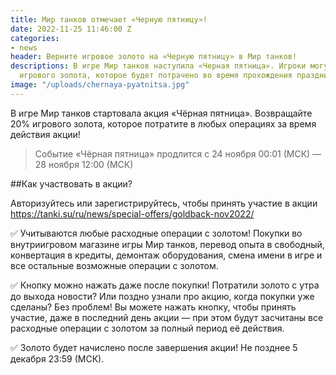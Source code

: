 ```yaml
---
title: Мир танков отмечает «Черную пятницу»!
date: 2022-11-25 11:46:00 Z
categories:
- news
header: Верните игровое золото на «Черную пятницу» в Мир танков!
descriptions: В игре Мир танков наступила «Черная пятница». Игроки могут вернуть часть
  игрового золота, которое будет потрачено во время прохождения праздника...
image: "/uploads/chernaya-pyatnitsa.jpg"
---
```


В игре Мир танков стартовала акция «Чёрная пятница». Возвращайте 20% игрового золота, которое потратите в любых операциях за время действия акции! 

> Событие «Чёрная пятница» продлится с 24 ноября 00:01 (МСК) — 28 ноября 12:00 (МСК) 

##Как участвовать в акции? 

Авторизуйтесь или зарегистрируйтесь, чтобы принять участие в акции https://tanki.su/ru/news/special-offers/goldback-nov2022/

✅ Учитываются любые расходные операции с золотом! Покупки во внутриигровом магазине игры Мир танков, перевод опыта в свободный, конвертация в кредиты, демонтаж оборудования, смена имени в игре и все остальные возможные операции с золотом. 

✅ Кнопку можно нажать даже после покупки! Потратили золото с утра до выхода новости? Или поздно узнали про акцию, когда покупки уже сделаны? Без проблем! Вы можете нажать кнопку, чтобы принять участие, даже в последний день акции — при этом будут засчитаны все расходные операции с золотом за полный период её действия. 

✅ Золото будет начислено после завершения акции! Не позднее 5 декабря 23:59 (МСК).